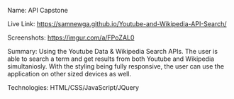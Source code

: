Name: API Capstone

Live Link: https://samnewga.github.io/Youtube-and-Wikipedia-API-Search/

Screenshots: https://imgur.com/a/FPoZAL0

Summary: Using the Youtube Data &  Wikipedia Search APIs. The user is able to search a term and get results from both
Youtube and Wikipedia simultaniosly. With the styling being fully responsive, the user can use the application on other sized devices 
as well.

Technologies: HTML/CSS/JavaScript/JQuery
